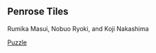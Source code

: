 ## Penrose Tiles

Rumika Masui, Nobuo Ryoki, and Koji Nakashima

[Puzzle](https://note.com/nobuoryoki/n/n4885df5c2f13)
